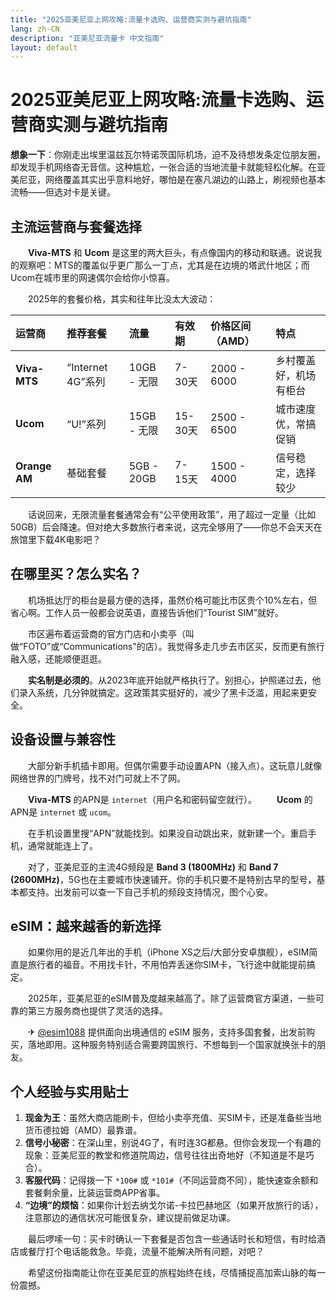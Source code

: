 ```yaml
---
title: "2025亚美尼亚上网攻略:流量卡选购、运营商实测与避坑指南"
lang: zh-CN
description: "亚美尼亚流量卡 中文指南"
layout: default
---
```

# 2025亚美尼亚上网攻略:流量卡选购、运营商实测与避坑指南

**想象一下**：你刚走出埃里温兹瓦尔特诺茨国际机场，迫不及待想发条定位朋友圈，却发现手机网络杳无音信。这种尴尬，一张合适的当地流量卡就能轻松化解。在亚美尼亚，网络覆盖其实出乎意料地好，哪怕是在塞凡湖边的山路上，刷视频也基本流畅——但选对卡是关键。

## 主流运营商与套餐选择

　　**Viva-MTS** 和 **Ucom** 是这里的两大巨头，有点像国内的移动和联通。说说我的观察吧：MTS的覆盖似乎更广那么一丁点，尤其是在边境的塔武什地区；而Ucom在城市里的网速偶尔会给你小惊喜。

　　2025年的套餐价格，其实和往年比没太大波动：

| 运营商 | 推荐套餐 | 流量 | 有效期 | 价格区间（AMD） | 特点 |
| :--- | :--- | :--- | :--- | :--- | :--- |
| **Viva-MTS** | “Internet 4G”系列 | 10GB - 无限 | 7-30天 | 2000 - 6000 | 乡村覆盖好，机场有柜台 |
| **Ucom** | “U!”系列 | 15GB - 无限 | 15-30天 | 2500 - 6500 | 城市速度优，常搞促销 |
| **Orange AM** | 基础套餐 | 5GB - 20GB | 7-15天 | 1500 - 4000 | 信号稳定，选择较少 |

　　话说回来，无限流量套餐通常会有“公平使用政策”，用了超过一定量（比如50GB）后会降速。但对绝大多数旅行者来说，这完全够用了——你总不会天天在旅馆里下载4K电影吧？

## 在哪里买？怎么实名？

　　机场抵达厅的柜台是最方便的选择，虽然价格可能比市区贵个10%左右，但省心啊。工作人员一般都会说英语，直接告诉他们“Tourist SIM”就好。

　　市区遍布着运营商的官方门店和小卖亭（叫做“FOTO”或“Communications”的店）。我觉得多走几步去市区买，反而更有旅行融入感，还能顺便逛逛。

　　**实名制是必须的**。从2023年底开始就严格执行了。别担心，护照递过去，他们录入系统，几分钟就搞定。这政策其实挺好的，减少了黑卡泛滥，用起来更安全。

## 设备设置与兼容性

　　大部分新手机插卡即用。但偶尔需要手动设置APN（接入点）。这玩意儿就像网络世界的门牌号，找不对门可就上不了网。

　　**Viva-MTS** 的APN是 `internet`（用户名和密码留空就行）。
　　**Ucom** 的APN是 `internet` 或 `ucom`。

　　在手机设置里搜“APN”就能找到。如果没自动跳出来，就新建一个。重启手机，通常就能连上了。

　　对了，亚美尼亚的主流4G频段是 **Band 3 (1800MHz)** 和 **Band 7 (2600MHz)**，5G也在主要城市快速铺开。你的手机只要不是特别古早的型号，基本都支持。出发前可以查一下自己手机的频段支持情况，图个心安。

## eSIM：越来越香的新选择

　　如果你用的是近几年出的手机（iPhone XS之后/大部分安卓旗舰），eSIM简直是旅行者的福音。不用找卡针，不用怕弄丢迷你SIM卡，飞行途中就能提前搞定。

　　2025年，亚美尼亚的eSIM普及度越来越高了。除了运营商官方渠道，一些可靠的第三方服务商也提供了灵活的选择。

　　✈ [@esim1088](https://t.me/s/esim1088) 提供面向出境通信的 eSIM 服务，支持多国套餐，出发前购买，落地即用。这种服务特别适合需要跨国旅行、不想每到一个国家就换张卡的朋友。

## 个人经验与实用贴士

1.  **现金为王**：虽然大商店能刷卡，但给小卖亭充值、买SIM卡，还是准备些当地货币德拉姆（AMD）最靠谱。
2.  **信号小秘密**：在深山里，别说4G了，有时连3G都悬。但你会发现一个有趣的现象：亚美尼亚的教堂和修道院周边，信号往往出奇地好（不知道是不是巧合）。
3.  **客服代码**：记得拨一下 `*100#` 或 `*101#`（不同运营商不同），能快速查余额和套餐剩余量，比装运营商APP省事。
4.  **“边境”的烦恼**：如果你计划去纳戈尔诺-卡拉巴赫地区（如果开放旅行的话），注意那边的通信状况可能很复杂，建议提前做足功课。

　　最后啰嗦一句：买卡时确认一下套餐是否包含一些通话时长和短信，有时给酒店或餐厅打个电话能救急。毕竟，流量不能解决所有问题，对吧？

　　希望这份指南能让你在亚美尼亚的旅程始终在线，尽情捕捉高加索山脉的每一份震撼。